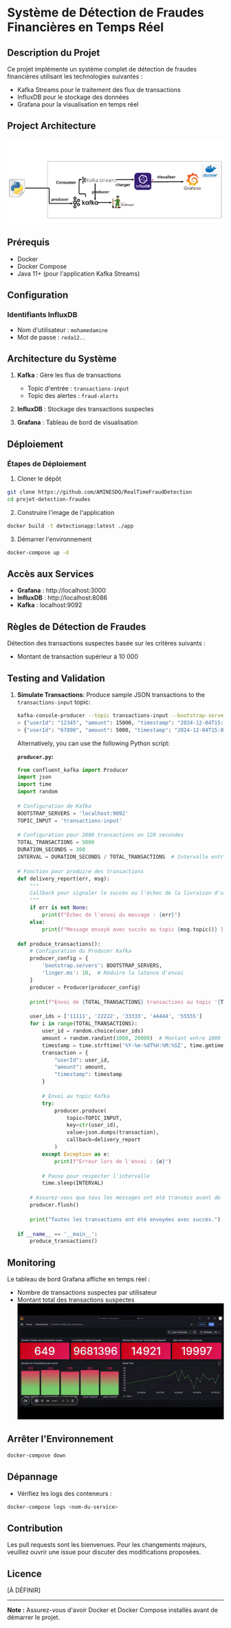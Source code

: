
# Système de Détection de Fraudes Financières en Temps Réel

## Description du Projet

Ce projet implémente un système complet de détection de fraudes financières utilisant les technologies suivantes :
- Kafka Streams pour le traitement des flux de transactions
- InfluxDB pour le stockage des données
- Grafana pour la visualisation en temps réel

## Project Architecture

![Architecture ](screens/archi.png)

## Prérequis

- Docker
- Docker Compose
- Java 11+ (pour l'application Kafka Streams)

## Configuration

### Identifiants InfluxDB
- Nom d'utilisateur : `mohamedamine`
- Mot de passe : `reda12..`

## Architecture du Système

1. **Kafka** : Gère les flux de transactions
   - Topic d'entrée : `transactions-input`
   - Topic des alertes : `fraud-alerts`

2. **InfluxDB** : Stockage des transactions suspectes

3. **Grafana** : Tableau de bord de visualisation

## Déploiement

### Étapes de Déploiement

1. Cloner le dépôt
```bash
git clone https://github.com/AMINESDQ/RealTimeFraudDetection
cd projet-detection-fraudes
```

2. Construire l'image de l'application
```bash
docker build -t detectionapp:latest ./app
```

3. Démarrer l'environnement
```bash
docker-compose up -d
```

## Accès aux Services

- **Grafana** : http://localhost:3000
- **InfluxDB** : http://localhost:8086
- **Kafka** : localhost:9092

## Règles de Détection de Fraudes

Détection des transactions suspectes basée sur les critères suivants :
- Montant de transaction supérieur à 10 000

## Testing and Validation

1. **Simulate Transactions**:
   Produce sample JSON transactions to the `transactions-input` topic:
   ```bash
   kafka-console-producer --topic transactions-input --bootstrap-server localhost:9092
   > {"userId": "12345", "amount": 15000, "timestamp": "2024-12-04T15:00:00Z"}
   > {"userId": "67890", "amount": 5000, "timestamp": "2024-12-04T15:05:00Z"}
   ```

   Alternatively, you can use the following Python script:

   **`producer.py`:**
   ```python
   from confluent_kafka import Producer
   import json
   import time
   import random

   # Configuration de Kafka
   BOOTSTRAP_SERVERS = 'localhost:9092'
   TOPIC_INPUT = 'transactions-input'

   # Configuration pour 2000 transactions en 120 secondes
   TOTAL_TRANSACTIONS = 5000
   DURATION_SECONDS = 300
   INTERVAL = DURATION_SECONDS / TOTAL_TRANSACTIONS  # Intervalle entre les envois

   # Fonction pour produire des transactions
   def delivery_report(err, msg):
       """
       Callback pour signaler le succès ou l'échec de la livraison d'un message.
       """
       if err is not None:
           print(f"Échec de l'envoi du message : {err}")
       else:
           print(f"Message envoyé avec succès au topic {msg.topic()} [partition {msg.partition()}]")

   def produce_transactions():
       # Configuration du Producer Kafka
       producer_config = {
           'bootstrap.servers': BOOTSTRAP_SERVERS,
           'linger.ms': 10,  # Réduire la latence d'envoi
       }
       producer = Producer(producer_config)

       print(f"Envoi de {TOTAL_TRANSACTIONS} transactions au topic '{TOPIC_INPUT}' en {DURATION_SECONDS} secondes...")

       user_ids = ['11111', '22222', '33333', '44444', '55555']
       for i in range(TOTAL_TRANSACTIONS):
           user_id = random.choice(user_ids)
           amount = random.randint(1000, 20000)  # Montant entre 1000 et 20000
           timestamp = time.strftime('%Y-%m-%dT%H:%M:%SZ', time.gmtime())
           transaction = {
               "userId": user_id,
               "amount": amount,
               "timestamp": timestamp
           }

           # Envoi au topic Kafka
           try:
               producer.produce(
                   topic=TOPIC_INPUT,
                   key=str(user_id),
                   value=json.dumps(transaction),
                   callback=delivery_report
               )
           except Exception as e:
               print(f"Erreur lors de l'envoi : {e}")

           # Pause pour respecter l'intervalle
           time.sleep(INTERVAL)

       # Assurez-vous que tous les messages ont été transmis avant de fermer
       producer.flush()

       print("Toutes les transactions ont été envoyées avec succès.")

   if __name__ == '__main__':
       produce_transactions()
   ```

## Monitoring

Le tableau de bord Grafana affiche en temps réel :
- Nombre de transactions suspectes par utilisateur
- Montant total des transactions suspectes
   ![](screens/demo.gif)

  

## Arrêter l'Environnement

```bash
docker-compose down
```

## Dépannage

- Vérifiez les logs des conteneurs : 
```bash
docker-compose logs <nom-du-service>
```

## Contribution

Les pull requests sont les bienvenues. Pour les changements majeurs, veuillez ouvrir une issue pour discuter des modifications proposées.

## Licence

[À DÉFINIR]

---

**Note :** Assurez-vous d'avoir Docker et Docker Compose installés avant de démarrer le projet.



















